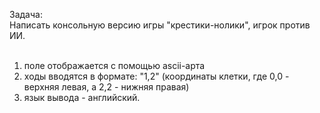 Задача:<br>
Написать консольную версию игры "крестики-нолики", игрок против ИИ.<br><br>

1. поле отображается с помощью ascii-арта<br>
2. ходы вводятся в формате: "1,2" (координаты клетки, где 0,0 - верхняя левая, а 2,2 - нижняя правая)<br>
3. язык вывода - английский.<br><br>
